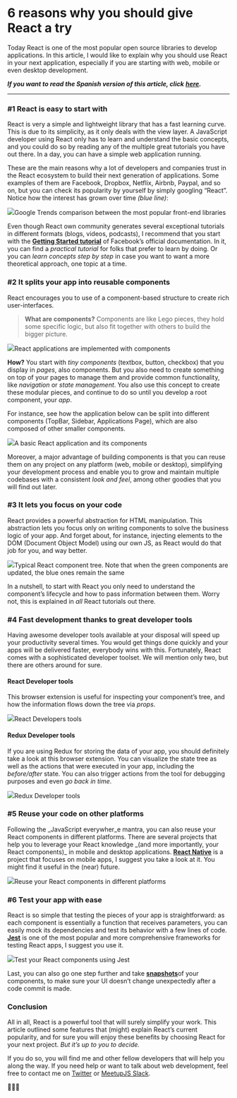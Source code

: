 # 6 reasons why you should give React a try

Today React is one of the most popular open source libraries to develop applications. In this article, I would like to explain why you should use React in your next application, especially if you are starting with web, mobile or even desktop development.

**_If you want to read the Spanish version of this article, click_** [**_here_**](https://medium.com/@nanovazquez/6-razones-para-darle-una-prueba-a-react-8f114b77ac70)**_._**

---

### #1 React is easy to start with

React is very a simple and lightweight library that has a fast learning curve. This is due to its simplicity, as it only deals with the view layer. A JavaScript developer using React only has to learn and understand the basic concepts, and you could do so by reading any of the multiple great tutorials you have out there. In a day, you can have a simple web application running.

These are the main reasons why a lot of developers and companies trust in the React ecosystem to build their next generation of applications. Some examples of them are Facebook, Dropbox, Netflix, Airbnb, Paypal, and so on, but you can check its popularity by yourself by simply googling “React”. Notice how the interest has grown over time _(blue line)_:

![](https://cdn-images-1.medium.com/max/1600/1*eGZtf8lLXhwK062fYUExIw.png)Google Trends comparison between the most popular front-end libraries

Even though React own community generates several exceptional tutorials in different formats (blogs, videos, podcasts), I recommend that you start with the [**Getting Started tutorial**](https://reactjs.org/docs/getting-started.html) of Facebook’s official documentation. In it, you can find a _practical tutorial_ for folks that prefer to learn by doing. Or you can _learn concepts step by step_ in case you want to want a more theoretical approach, one topic at a time.

### #2 It splits your app into reusable components

React encourages you to use of a component-based structure to create rich user-interfaces.

> **What are components?** Components are like Lego pieces, they hold some specific logic, but also fit together with others to build the bigger picture.

![](https://cdn-images-1.medium.com/max/1600/1*8M0R3-3FhzOgPny730sb8Q.png)React applications are implemented with components

**How?** You start with _tiny components_ (textbox, button, checkbox) that you display in _pages_, also components. But you also need to create something on top of your pages to manage them and provide common functionality, like _navigation_ or _state management_. You also use this concept to create these modular pieces, and continue to do so until you develop a root component, your _app_.

For instance, see how the application below can be split into different components (TopBar, Sidebar, Applications Page), which are also composed of other smaller components.

![](https://cdn-images-1.medium.com/max/1600/1*dCy4SBwJQ9QFhhun7B0clQ.gif)A basic React application and its components

Moreover, a major advantage of building components is that you can reuse them on any project on any platform (web, mobile or desktop), simplifying your development process and enable you to grow and maintain multiple codebases with a consistent _look and feel_, among other goodies that you will find out later.

### #3 It lets you focus on your code

React provides a powerful abstraction for HTML manipulation. This abstraction lets you focus only on writing components to solve the business logic of your app. And forget about, for instance, injecting elements to the DOM (Document Object Model) using our own JS, as React would do that job for you, and way better.

![](https://cdn-images-1.medium.com/max/1600/1*VH2MHqO0tHYmdX2Tbi9d3g.png)Typical React component tree. Note that when the green components are updated, the blue ones remain the same

In a nutshell, to start with React you only need to understand the component’s lifecycle and how to pass information between them. Worry not, this is explained in _all_ React tutorials out there.

### #4 Fast development thanks to great developer tools

Having awesome developer tools available at your disposal will speed up your productivity several times. You would get things done quickly and your apps will be delivered faster, everybody wins with this. Fortunately, React comes with a sophisticated developer toolset. We will mention only two, but there are others around for sure.

#### React Developer tools

This browser extension is useful for inspecting your component’s tree, and how the information flows down the tree via _props_.

![](https://cdn-images-1.medium.com/max/1600/1*GM0asbVUF1gS4K5zlbhaDA.png)React Developers tools

#### Redux Developer tools

If you are using Redux for storing the data of your app, you should definitely take a look at this browser extension. You can visualize the state tree as well as the actions that were executed in your app, including the _before/after_ state. You can also trigger actions from the tool for debugging purposes and even _go back in time_.

![](https://cdn-images-1.medium.com/max/1600/1*91S40lTp9cLDi9Hbtyuynw.png)Redux Developer tools

### #5 Reuse your code on other platforms

Following the _JavaScript everywher_e mantra, you can also reuse your React components in different platforms. There are several projects that help you to leverage your React knowledge _(and more importantly, your React components)\_ in mobile and desktop applications. [**React Native**](https://facebook.github.io/react-native/) is a project that focuses on mobile apps, I suggest you take a look at it. You might find it useful in the (near) future.

![](https://cdn-images-1.medium.com/max/1600/1*nac3kYIkOXRhAVjaNUSxmg.png)Reuse your React components in different platforms

### #6 Test your app with ease

React is so simple that testing the pieces of your app is straightforward: as each component is essentially a function that receives parameters, you can easily mock its dependencies and test its behavior with a few lines of code. [**Jest**](https://jestjs.io/en/) is one of the most popular and more comprehensive frameworks for testing React apps, I suggest you use it.

![](https://cdn-images-1.medium.com/max/1600/1*uzGMpGDjoKSDNiS1MGVnOA.png)Test your React components using Jest

Last, you can also go one step further and take [**snapshots**](https://jestjs.io/docs/en/snapshot-testing)of your components, to make sure your UI doesn’t change unexpectedly after a code commit is made.

### Conclusion

All in all, React is a powerful tool that will surely simplify your work. This article outlined some features that (might) explain React’s current popularity, and for sure you will enjoy these benefits by choosing React for your next project. _But it’s up to you to decide._

If you do so, you will find me and other fellow developers that will help you along the way. If you need help or want to talk about web development, feel free to contact me on [Twitter](https://twitter.com/nanovazquez87) or [MeetupJS Slack](https://meetupjs.slack.com/).

🎉🎉🎉
